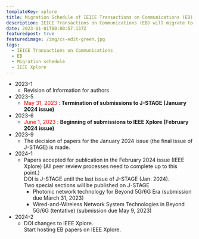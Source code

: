 ```yaml
---
templateKey: xplore
title: Migration Schedule of IEICE Transactions on Communications (EB)
description: IEICE Transactions on Communications (EB) will migrate to IEEE Xplore according to the schedule below.
date: 2023-01-01T00:00:57.137Z
featuredpost: true
featuredimage: /img/cs-edit-green.jpg
tags:
  - IEICE Transactions on Communications
  - EB
  - Migration schedule
  - IEEE Xplore
---
```


- 2023-1
  - Revision of Information for authors
- 2023-5
  - <span style="color: red; ">May 31, 2023</span> : **Termination of submissions to J-STAGE (January 2024 issue)**
- 2023-6
  - <span style="color: red; ">June 1, 2023</span> : **Beginning of submissions to IEEE Xplore (February 2024 issue)**
- 2023-9
  - The decision of papers for the January 2024 issue (the final issue of J-STAGE) is made.
- 2024-1
  - Papers accepted for publication in the February 2024 issue (IEEE Xplore) (All peer review processes need to complete up to this point.)<br />
    DOI is J-STAGE until the last issue of J-STAGE (Jan. 2024).<br />
    Two special sections will be published on J-STAGE<br />
    - Photonic network technology for Beyond 5G/6G Era (submission due March 31, 2023)
    - Wired-and-Wireless Network System Technologies in Beyond 5G/6G (tentative) (submission due May 9, 2023)
- 2024-2
  - DOI changes to IEEE Xplore.<br />
    Start hosting EB papers on IEEE Xplore.
